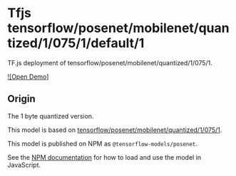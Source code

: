 # Tfjs tensorflow/posenet/mobilenet/quantized/1/075/1/default/1
TF.js deployment of tensorflow/posenet/mobilenet/quantized/1/075/1.

<!-- asset-path: legacy -->
<!-- parent-model: tensorflow/posenet/mobilenet/quantized/1/075/1 -->

[![Open Demo]](https://teachablemachine.withgoogle.com/train/pose)

## Origin
The 1 byte quantized version.

This model is based on [tensorflow/posenet/mobilenet/quantized/1/075/1](https://tfhub.dev/tensorflow/posenet/mobilenet/quantized/1/075/1).

This model is published on NPM as `@tensorflow-models/posenet`.

See the [NPM documentation](https://www.npmjs.com/package/@tensorflow-models/posenet)
for how to load and use the model in JavaScript.
